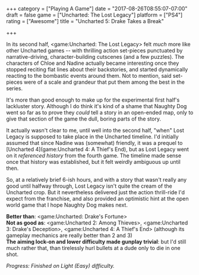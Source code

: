 +++
category = ["Playing A Game"]
date = "2017-08-26T08:55:07-07:00"
draft = false
game = ["Uncharted: The Lost Legacy"]
platform = ["PS4"]
rating = ["Awesome"]
title = "Uncharted 5: Drake Takes a Break"

+++

In its second half, <game:Uncharted: The Lost Legacy> felt <i>much</i> more like other Uncharted games -- with thrilling action set-pieces punctuated by narrative-driving, character-building cutscenes (and a few puzzles).  The characters of Chloe and Nadine actually became interesting once they stopped reciting flat lines about their backstories, and started dynamically reacting to the bombastic events around them.  Not to mention, said set-pieces were of a scale and grandeur that put them among the best in the series.

It's more than good enough to make up for the experimental first half's lackluster story.  Although I do think it's kind of a shame that Naughty Dog went so far as to prove they <i>could</i> tell a story in an open-ended map, only to give that section of the game the dull, boring parts of the story.

It actually wasn't clear to me, until well into the second half, "when" Lost Legacy is supposed to take place in the Uncharted timeline.  I'd initially assumed that since Nadine was (somewhat) friendly, it was a prequel to [Uncharted 4](game:Uncharted 4: A Thief's End), but as Lost Legacy went on it <i>referenced history</i> from the fourth game.  The timeline made sense once that history was established, but it felt weirdly ambiguous up until then.

So, at a relatively brief 6-ish hours, and with a story that wasn't really any good until halfway through, Lost Legacy isn't quite the cream of the Uncharted crop.  But it nevertheless delivered just the action thrill-ride I'd expect from the franchise, and also provided an optimistic hint at the open world game that I hope Naughty Dog makes next.

<b>Better than</b>: <game:Uncharted: Drake's Fortune>  
<b>Not as good as</b>: <game:Uncharted 2: Among Thieves>, <game:Uncharted 3: Drake's Deception>, <game:Uncharted 4: A Thief's End> (although its gameplay mechanics are really better than 2 and 3)  
<b>The aiming lock-on and lower difficulty made gunplay trivial</b>: but I'd still much rather that, than tirelessly hurl bullets at a dude only to die in one shot.

<i>Progress: Finished on Light (Easy) difficulty.</i>
